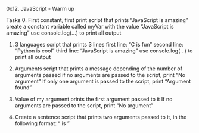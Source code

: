 0x12. JavaScript - Warm up

Tasks
0. First constant, first print
script that prints “JavaScript is amazing”
create a constant variable called myVar with the value “JavaScript is amazing”
use console.log(...) to print all output

1. 3 languages
script that prints 3 lines
 first line: “C is fun”
 second line: “Python is cool”
 third line: “JavaScript is amazing”
use console.log(...) to print all output

2. Arguments
script that prints a message depending of the number of arguments passed
if no arguments are passed to the script, print “No argument"
If only one argument is passed to the script, print “Argument found”

3. Value of my argument
prints the first argument passed to it
If no arguments are passed to the script, print “No argument”

4. Create a sentence
script that prints two arguments passed to it, in the following format: “ is ”



